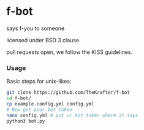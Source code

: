 # f-bot
says f-you to someone


licensed under BSD 3 clause.


pull requests open, we follow the KISS guidelines.

### Usage
Basic steps for unix-likes:
```bash
git clone https://github.com/TheKrafter/f-bot
cd f-bot/
cp example.config.yml config.yml
# Now get your bot token
nano config.yml # put ur bot token where it says
python3 bot.py
```
